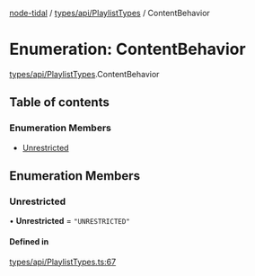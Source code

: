 [node-tidal](../README.md) / [types/api/PlaylistTypes](../modules/types_api_PlaylistTypes.md) / ContentBehavior

# Enumeration: ContentBehavior

[types/api/PlaylistTypes](../modules/types_api_PlaylistTypes.md).ContentBehavior

## Table of contents

### Enumeration Members

- [Unrestricted](types_api_PlaylistTypes.ContentBehavior.md#unrestricted)

## Enumeration Members

### Unrestricted

• **Unrestricted** = ``"UNRESTRICTED"``

#### Defined in

[types/api/PlaylistTypes.ts:67](https://github.com/Mawco/node-tidal/blob/7ca31f3/src/types/api/PlaylistTypes.ts#L67)
